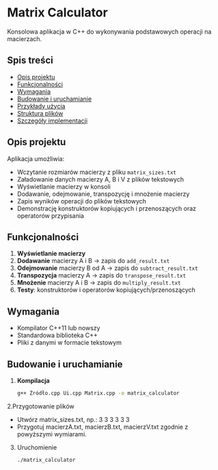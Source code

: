 # Matrix Calculator

Konsolowa aplikacja w C++ do wykonywania podstawowych operacji na macierzach.

## Spis treści

- [Opis projektu](#opis-projektu)  
- [Funkcjonalności](#funkcjonalności)  
- [Wymagania](#wymagania)  
- [Budowanie i uruchamianie](#budowanie-i-uruchamianie)  
- [Przykłady użycia](#przykłady-użycia)  
- [Struktura plików](#struktura-plików)  
- [Szczegóły implementacji](#szczegóły-implementacji)  

## Opis projektu

Aplikacja umożliwia:
- Wczytanie rozmiarów macierzy z pliku `matrix_sizes.txt`  
- Załadowanie danych macierzy A, B i V z plików tekstowych  
- Wyświetlanie macierzy w konsoli  
- Dodawanie, odejmowanie, transpozycję i mnożenie macierzy  
- Zapis wyników operacji do plików tekstowych  
- Demonstrację konstruktorów kopiujących i przenoszących oraz operatorów przypisania  

## Funkcjonalności

1. **Wyświetlanie macierzy**  
2. **Dodawanie** macierzy A i B → zapis do `add_result.txt`  
3. **Odejmowanie** macierzy B od A → zapis do `subtract_result.txt`  
4. **Transpozycja** macierzy A → zapis do `transpose_result.txt`  
5. **Mnożenie** macierzy A i B → zapis do `multiply_result.txt`  
6. **Testy**: konstruktorów i operatorów kopiujących/przenoszących  

## Wymagania

- Kompilator C++11 lub nowszy  
- Standardowa biblioteka C++  
- Pliki z danymi w formacie tekstowym  

## Budowanie i uruchamianie

1. **Kompilacja**  
   ```bash
   g++ Źródło.cpp Ui.cpp Matrix.cpp -o matrix_calculator

2.Przygotowanie plików
- Utwórz matrix_sizes.txt, np.:
  3 3 3 3 3 3
- Przygotuj macierzA.txt, macierzB.txt, macierzV.txt zgodnie z powyższymi wymiarami.

3. Uruchomienie

   ```./matrix_calculator```
   
